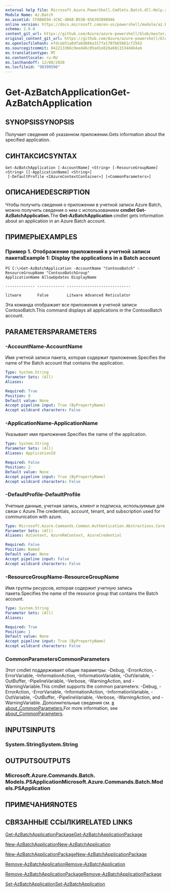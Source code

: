 ```yaml
---
external help file: Microsoft.Azure.PowerShell.Cmdlets.Batch.dll-Help.xml
Module Name: Az.Batch
ms.assetid: CF8B8E94-3C6C-4D68-B55B-956393890946
online version: https://docs.microsoft.com/en-us/powershell/module/az.batch/get-azbatchapplication
schema: 2.0.0
content_git_url: https://github.com/Azure/azure-powershell/blob/master/src/Batch/Batch/help/Get-AzBatchApplication.md
original_content_git_url: https://github.com/Azure/azure-powershell/blob/master/src/Batch/Batch/help/Get-AzBatchApplication.md
ms.openlocfilehash: efdcab51a8dfa6d886a317fa1707b65861cf2563
ms.sourcegitcommit: 04221336bc9eed46c05ed1e828a6811534d4b4ab
ms.translationtype: MT
ms.contentlocale: ru-RU
ms.lasthandoff: 12/08/2020
ms.locfileid: "98399596"
---
```

# <span data-ttu-id="f39be-101">Get-AzBatchApplication</span><span class="sxs-lookup"><span data-stu-id="f39be-101">Get-AzBatchApplication</span></span>

## <span data-ttu-id="f39be-102">SYNOPSIS</span><span class="sxs-lookup"><span data-stu-id="f39be-102">SYNOPSIS</span></span>
<span data-ttu-id="f39be-103">Получает сведения об указанном приложении.</span><span class="sxs-lookup"><span data-stu-id="f39be-103">Gets information about the specified application.</span></span>

## <span data-ttu-id="f39be-104">СИНТАКСИС</span><span class="sxs-lookup"><span data-stu-id="f39be-104">SYNTAX</span></span>

```
Get-AzBatchApplication [-AccountName] <String> [-ResourceGroupName] <String> [[-ApplicationName] <String>]
 [-DefaultProfile <IAzureContextContainer>] [<CommonParameters>]
```

## <span data-ttu-id="f39be-105">ОПИСАНИЕ</span><span class="sxs-lookup"><span data-stu-id="f39be-105">DESCRIPTION</span></span>
<span data-ttu-id="f39be-106">Чтобы получить сведения о приложении в учетной записи Azure Batch, можно получить сведения о нем с использованием **cmdlet Get-AzBatchApplication.**</span><span class="sxs-lookup"><span data-stu-id="f39be-106">The **Get-AzBatchApplication** cmdlet gets information about an application in an Azure Batch account.</span></span>

## <span data-ttu-id="f39be-107">ПРИМЕРЫ</span><span class="sxs-lookup"><span data-stu-id="f39be-107">EXAMPLES</span></span>

### <span data-ttu-id="f39be-108">Пример 1. Отображение приложений в учетной записи пакета</span><span class="sxs-lookup"><span data-stu-id="f39be-108">Example 1: Display the applications in a Batch account</span></span>
```
PS C:\>Get-AzBatchApplication -AccountName "ContosoBatch" -ResourceGroupName "ContosoBatchGroup"
ApplicationName AllowUpdates DisplayName

------------- ------------ ----------------------------

litware       False        Litware Advanced Reticulator
```

<span data-ttu-id="f39be-109">Эта команда отображает все приложения в учетной записи ContosoBatch.</span><span class="sxs-lookup"><span data-stu-id="f39be-109">This command displays all applications in the ContosoBatch account.</span></span>

## <span data-ttu-id="f39be-110">PARAMETERS</span><span class="sxs-lookup"><span data-stu-id="f39be-110">PARAMETERS</span></span>

### <span data-ttu-id="f39be-111">-AccountName</span><span class="sxs-lookup"><span data-stu-id="f39be-111">-AccountName</span></span>
<span data-ttu-id="f39be-112">Имя учетной записи пакета, которая содержит приложение.</span><span class="sxs-lookup"><span data-stu-id="f39be-112">Specifies the name of the Batch account that contains the application.</span></span>

```yaml
Type: System.String
Parameter Sets: (All)
Aliases:

Required: True
Position: 0
Default value: None
Accept pipeline input: True (ByPropertyName)
Accept wildcard characters: False
```

### <span data-ttu-id="f39be-113">-ApplicationName</span><span class="sxs-lookup"><span data-stu-id="f39be-113">-ApplicationName</span></span>
<span data-ttu-id="f39be-114">Указывает имя приложения.</span><span class="sxs-lookup"><span data-stu-id="f39be-114">Specifies the name of the application.</span></span>

```yaml
Type: System.String
Parameter Sets: (All)
Aliases: ApplicationId

Required: False
Position: 2
Default value: None
Accept pipeline input: True (ByPropertyName)
Accept wildcard characters: False
```

### <span data-ttu-id="f39be-115">-DefaultProfile</span><span class="sxs-lookup"><span data-stu-id="f39be-115">-DefaultProfile</span></span>
<span data-ttu-id="f39be-116">Учетные данные, учетная запись, клиент и подписка, используемые для связи с Azure.</span><span class="sxs-lookup"><span data-stu-id="f39be-116">The credentials, account, tenant, and subscription used for communication with azure.</span></span>

```yaml
Type: Microsoft.Azure.Commands.Common.Authentication.Abstractions.Core.IAzureContextContainer
Parameter Sets: (All)
Aliases: AzContext, AzureRmContext, AzureCredential

Required: False
Position: Named
Default value: None
Accept pipeline input: False
Accept wildcard characters: False
```

### <span data-ttu-id="f39be-117">-ResourceGroupName</span><span class="sxs-lookup"><span data-stu-id="f39be-117">-ResourceGroupName</span></span>
<span data-ttu-id="f39be-118">Имя группы ресурсов, которая содержит учетную запись пакета.</span><span class="sxs-lookup"><span data-stu-id="f39be-118">Specifies the name of the resource group that contains the Batch account.</span></span>

```yaml
Type: System.String
Parameter Sets: (All)
Aliases:

Required: True
Position: 1
Default value: None
Accept pipeline input: True (ByPropertyName)
Accept wildcard characters: False
```

### <span data-ttu-id="f39be-119">CommonParameters</span><span class="sxs-lookup"><span data-stu-id="f39be-119">CommonParameters</span></span>
<span data-ttu-id="f39be-120">Этот cmdlet поддерживает общие параметры: -Debug, -ErrorAction, -ErrorVariable, -InformationAction, -InformationVariable, -OutVariable, -OutBuffer, -PipelineVariable, -Verbose, -WarningAction, and -WarningVariable.</span><span class="sxs-lookup"><span data-stu-id="f39be-120">This cmdlet supports the common parameters: -Debug, -ErrorAction, -ErrorVariable, -InformationAction, -InformationVariable, -OutVariable, -OutBuffer, -PipelineVariable, -Verbose, -WarningAction, and -WarningVariable.</span></span> <span data-ttu-id="f39be-121">Дополнительные сведения см. [в about_CommonParameters.](http://go.microsoft.com/fwlink/?LinkID=113216)</span><span class="sxs-lookup"><span data-stu-id="f39be-121">For more information, see [about_CommonParameters](http://go.microsoft.com/fwlink/?LinkID=113216).</span></span>

## <span data-ttu-id="f39be-122">INPUTS</span><span class="sxs-lookup"><span data-stu-id="f39be-122">INPUTS</span></span>

### <span data-ttu-id="f39be-123">System.String</span><span class="sxs-lookup"><span data-stu-id="f39be-123">System.String</span></span>

## <span data-ttu-id="f39be-124">OUTPUTS</span><span class="sxs-lookup"><span data-stu-id="f39be-124">OUTPUTS</span></span>

### <span data-ttu-id="f39be-125">Microsoft.Azure.Commands.Batch. Models.PSApplication</span><span class="sxs-lookup"><span data-stu-id="f39be-125">Microsoft.Azure.Commands.Batch.Models.PSApplication</span></span>

## <span data-ttu-id="f39be-126">ПРИМЕЧАНИЯ</span><span class="sxs-lookup"><span data-stu-id="f39be-126">NOTES</span></span>

## <span data-ttu-id="f39be-127">СВЯЗАННЫЕ ССЫЛКИ</span><span class="sxs-lookup"><span data-stu-id="f39be-127">RELATED LINKS</span></span>

[<span data-ttu-id="f39be-128">Get-AzBatchApplicationPackage</span><span class="sxs-lookup"><span data-stu-id="f39be-128">Get-AzBatchApplicationPackage</span></span>](./Get-AzBatchApplicationPackage.md)

[<span data-ttu-id="f39be-129">New-AzBatchApplication</span><span class="sxs-lookup"><span data-stu-id="f39be-129">New-AzBatchApplication</span></span>](./New-AzBatchApplication.md)

[<span data-ttu-id="f39be-130">New-AzBatchApplicationPackage</span><span class="sxs-lookup"><span data-stu-id="f39be-130">New-AzBatchApplicationPackage</span></span>](./New-AzBatchApplicationPackage.md)

[<span data-ttu-id="f39be-131">Remove-AzBatchApplication</span><span class="sxs-lookup"><span data-stu-id="f39be-131">Remove-AzBatchApplication</span></span>](./Remove-AzBatchApplication.md)

[<span data-ttu-id="f39be-132">Remove-AzBatchApplicationPackage</span><span class="sxs-lookup"><span data-stu-id="f39be-132">Remove-AzBatchApplicationPackage</span></span>](./Remove-AzBatchApplicationPackage.md)

[<span data-ttu-id="f39be-133">Set-AzBatchApplication</span><span class="sxs-lookup"><span data-stu-id="f39be-133">Set-AzBatchApplication</span></span>](./Set-AzBatchApplication.md)


